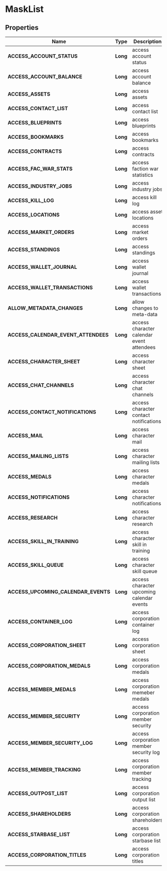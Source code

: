 
# MaskList

## Properties
Name | Type | Description | Notes
------------ | ------------- | ------------- | -------------
**ACCESS_ACCOUNT_STATUS** | **Long** | access account status |  [optional]
**ACCESS_ACCOUNT_BALANCE** | **Long** | access account balance |  [optional]
**ACCESS_ASSETS** | **Long** | access assets |  [optional]
**ACCESS_CONTACT_LIST** | **Long** | access contact list |  [optional]
**ACCESS_BLUEPRINTS** | **Long** | access blueprints |  [optional]
**ACCESS_BOOKMARKS** | **Long** | access bookmarks |  [optional]
**ACCESS_CONTRACTS** | **Long** | access contracts |  [optional]
**ACCESS_FAC_WAR_STATS** | **Long** | access faction war statistics |  [optional]
**ACCESS_INDUSTRY_JOBS** | **Long** | access industry jobs |  [optional]
**ACCESS_KILL_LOG** | **Long** | access kill log |  [optional]
**ACCESS_LOCATIONS** | **Long** | access asset locations |  [optional]
**ACCESS_MARKET_ORDERS** | **Long** | access market orders |  [optional]
**ACCESS_STANDINGS** | **Long** | access standings |  [optional]
**ACCESS_WALLET_JOURNAL** | **Long** | access wallet journal |  [optional]
**ACCESS_WALLET_TRANSACTIONS** | **Long** | access wallet transactions |  [optional]
**ALLOW_METADATA_CHANGES** | **Long** | allow changes to meta-data |  [optional]
**ACCESS_CALENDAR_EVENT_ATTENDEES** | **Long** | access character calendar event attendees |  [optional]
**ACCESS_CHARACTER_SHEET** | **Long** | access character sheet |  [optional]
**ACCESS_CHAT_CHANNELS** | **Long** | access character chat channels |  [optional]
**ACCESS_CONTACT_NOTIFICATIONS** | **Long** | access character contact notifications |  [optional]
**ACCESS_MAIL** | **Long** | access character mail |  [optional]
**ACCESS_MAILING_LISTS** | **Long** | access character mailing lists |  [optional]
**ACCESS_MEDALS** | **Long** | access character medals |  [optional]
**ACCESS_NOTIFICATIONS** | **Long** | access character notifications |  [optional]
**ACCESS_RESEARCH** | **Long** | access character research |  [optional]
**ACCESS_SKILL_IN_TRAINING** | **Long** | access character skill in training |  [optional]
**ACCESS_SKILL_QUEUE** | **Long** | access character skill queue |  [optional]
**ACCESS_UPCOMING_CALENDAR_EVENTS** | **Long** | access character upcoming calendar events |  [optional]
**ACCESS_CONTAINER_LOG** | **Long** | access corporation container log |  [optional]
**ACCESS_CORPORATION_SHEET** | **Long** | access corporation sheet |  [optional]
**ACCESS_CORPORATION_MEDALS** | **Long** | access corporation medals |  [optional]
**ACCESS_MEMBER_MEDALS** | **Long** | access corporation memeber medals |  [optional]
**ACCESS_MEMBER_SECURITY** | **Long** | access corporation member security |  [optional]
**ACCESS_MEMBER_SECURITY_LOG** | **Long** | access corporation member security log |  [optional]
**ACCESS_MEMBER_TRACKING** | **Long** | access corporation member tracking |  [optional]
**ACCESS_OUTPOST_LIST** | **Long** | access corporation output list |  [optional]
**ACCESS_SHAREHOLDERS** | **Long** | access corporation shareholders |  [optional]
**ACCESS_STARBASE_LIST** | **Long** | access corporation starbase list |  [optional]
**ACCESS_CORPORATION_TITLES** | **Long** | access corporation titles |  [optional]



